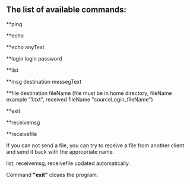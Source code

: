 The list of available commands:
-----------------------------------
**ping

**echo

**echo anyText 

**login login password

**list

**msg destination messegText

**file destination fileName (file must be in home directory, fileName example "1.txt", received fileName "sourceLogin_fileName")

**exit

**receivemsg

**receivefile

If you can not send a file, you can try to receive a file from another client and send it back with the appropriate name.

list, receivemsg, receivefile updated automatically.

Command **"exit"** closes the program.
